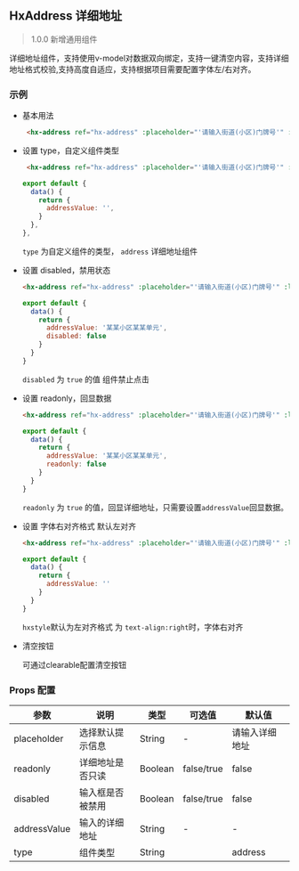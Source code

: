 ## HxAddress 详细地址

> 1.0.0 新增通用组件

详细地址组件，支持使用v-model对数据双向绑定，支持一键清空内容，支持详细地址格式校验,支持高度自适应，支持根据项目需要配置字体左/右对齐。

### 示例

- 基本用法

  ```html
   <hx-address ref="hx-address" :placeholder="'请输入街道(小区)门牌号'" :label="'详细地址'" :type="'address'" v-model="addressValue"></hx-address>
  ```


- 设置 type，自定义组件类型

  ```html
   <hx-address ref="hx-address" :placeholder="'请输入街道(小区)门牌号'" :label="'详细地址'" :type="'address'" v-model="addressValue"></hx-address>
  ```
  ```js
  export default {
    data() {
      return {
        addressValue: '',
      }
    },
  },
  ```

  `type` 为自定义组件的类型， `address` 详细地址组件

- 设置 disabled，禁用状态

  ```html
  <hx-address ref="hx-address" :placeholder="'请输入街道(小区)门牌号'" :label="'详细地址'" :type="'address'" :disabled="true" v-model="addressValue"></hx-address>
  ```
  ```js
  export default {
    data() {
      return {
        addressValue: '某某小区某某单元',
        disabled: false
      }
    }
  }
  ```

  `disabled` 为 `true` 的值 组件禁止点击

- 设置 readonly，回显数据

  ```html
  <hx-address ref="hx-address" :placeholder="'请输入街道(小区)门牌号'" :label="'详细地址'" :type="'address'" :readonly="true" v-model="addressValue"></hx-address>
  ```
  ```js
  export default {
    data() {
      return {
        addressValue: '某某小区某某单元',
        readonly: false
      }
    }
  }
  ```

  `readonly` 为 `true` 的值，回显详细地址，只需要设置`addressValue`回显数据。

- 设置 字体右对齐格式 默认左对齐

  ```html
  <hx-address ref="hx-address" :placeholder="'请输入街道(小区)门牌号'" :label="'详细地址'" :type="'address'" :hxstyle="'text-align:right'" v-model="addressValue"></hx-address>
  ```
  ```js
  export default {
    data() {
      return {
        addressValue: ''  
      }
    }
  }
  ```
    `hxstyle`默认为左对齐格式 为 `text-align:right`时，字体右对齐
    
- 清空按钮

  可通过clearable配置清空按钮

  
### Props 配置

| 参数 | 说明 | 类型 | 可选值 | 默认值 |
| - | - | - | - | - |
| placeholder | 选择默认提示信息 | String | - | 请输入详细地址 |
| readonly | 详细地址是否只读 | Boolean | false/true | false |
| disabled | 输入框是否被禁用 | Boolean | false/true | false |
| addressValue | 输入的详细地址 | String | - | - |
| type | 组件类型 | String |  | address |
